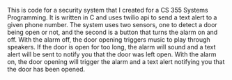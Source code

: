 This is code for a security system that I created for a CS 355 Systems Programming. It is written in C and uses twilio api to send a text alert to a given phone number. The system uses two sensors, one to detect a door being open or not, and the second is a button that turns the alarm on and off. With the alarm off, the door opening triggers music to play through speakers. If the door is open for too long, the alarm will sound and a text alert will be sent to notify you that the door was left open. With the alarm on, the door opening will trigger the alarm and a text alert notifying you that the door has been opened.
